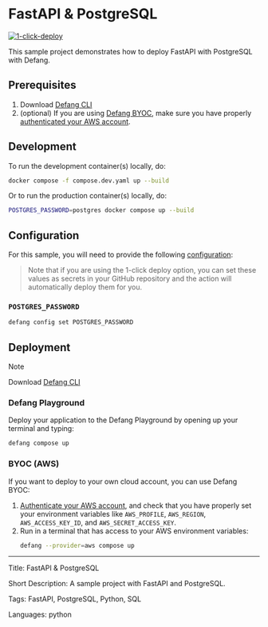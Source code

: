 # FastAPI & PostgreSQL

[![1-click-deploy](https://defang.io/deploy-with-defang.png)](https://portal.defang.dev/redirect?url=https%3A%2F%2Fgithub.com%2Fnew%3Ftemplate_name%3Dsample-fastapi-postgres-template%26template_owner%3DDefangSamples)

This sample project demonstrates how to deploy FastAPI with PostgreSQL with Defang.

## Prerequisites

1. Download <a href="https://github.com/defang-io/defang">Defang CLI</a>
2. (optional) If you are using <a href="https://docs.defang.io/docs/concepts/defang-byoc">Defang BYOC</a>, make sure you have properly <a href="https://docs.aws.amazon.com/cli/latest/userguide/cli-chap-configure.html">authenticated your AWS account</a>.

## Development

To run the development container(s) locally, do:

```bash
docker compose -f compose.dev.yaml up --build
```

Or to run the production container(s) locally, do:

```bash
POSTGRES_PASSWORD=postgres docker compose up --build
```

## Configuration

For this sample, you will need to provide the following [configuration](https://docs.defang.io/docs/concepts/configuration): 

> Note that if you are using the 1-click deploy option, you can set these values as secrets in your GitHub repository and the action will automatically deploy them for you.

### `POSTGRES_PASSWORD` 
``` bash
defang config set POSTGRES_PASSWORD
```

## Deployment

> [!NOTE]
> Download [Defang CLI](https://github.com/DefangLabs/defang)

### Defang Playground

Deploy your application to the Defang Playground by opening up your terminal and typing:
```bash
defang compose up
```

### BYOC (AWS)

If you want to deploy to your own cloud account, you can use Defang BYOC:

1. [Authenticate your AWS account](https://docs.aws.amazon.com/cli/latest/userguide/cli-chap-configure.html), and check that you have properly set your environment variables like `AWS_PROFILE`, `AWS_REGION`, `AWS_ACCESS_KEY_ID`, and `AWS_SECRET_ACCESS_KEY`.
2. Run in a terminal that has access to your AWS environment variables:
    ```bash
    defang --provider=aws compose up
    ```

---

Title: FastAPI & PostgreSQL

Short Description: A sample project with FastAPI and PostgreSQL.

Tags: FastAPI, PostgreSQL, Python, SQL

Languages: python
